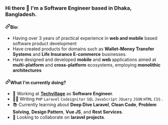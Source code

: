 ### Hi there 👋 I'm a Software Engineer based in Dhaka, Bangladesh.

<h4 dir="auto"><a id="user-content-bio" class="anchor" aria-hidden="true" tabindex="-1" href="#bio"><svg class="octicon octicon-link" viewBox="0 0 16 16" version="1.1" width="16" height="16" aria-hidden="true"><path d="m7.775 3.275 1.25-1.25a3.5 3.5 0 1 1 4.95 4.95l-2.5 2.5a3.5 3.5 0 0 1-4.95 0 .751.751 0 0 1 .018-1.042.751.751 0 0 1 1.042-.018 1.998 1.998 0 0 0 2.83 0l2.5-2.5a2.002 2.002 0 0 0-2.83-2.83l-1.25 1.25a.751.751 0 0 1-1.042-.018.751.751 0 0 1-.018-1.042Zm-4.69 9.64a1.998 1.998 0 0 0 2.83 0l1.25-1.25a.751.751 0 0 1 1.042.018.751.751 0 0 1 .018 1.042l-1.25 1.25a3.5 3.5 0 1 1-4.95-4.95l2.5-2.5a3.5 3.5 0 0 1 4.95 0 .751.751 0 0 1-.018 1.042.751.751 0 0 1-1.042.018 1.998 1.998 0 0 0-2.83 0l-2.5 2.5a1.998 1.998 0 0 0 0 2.83Z"></path></svg></a>Bio:</h4>

<ul dir="auto">

  <li>Having over 3 years of practical experience in <strong> web and mobile</strong> based software product development</li>
  <li>Have created products for domains such as <strong>Wallet-Money Transfer Systems</strong> and <strong>Life Insurance E-commerce</strong> businesses.</li>
  <li>Have designed and developed <strong>mobile</strong> and <strong>web </strong>applications</strong> aimed at <strong>multi-platform</strong> and <strong>cross-platform</strong> ecosystems, employing <strong>monolithic architectures</strong></li>
</ul>

<h4 dir="auto"><a id="user-content-what-im-doing" class="anchor" aria-hidden="true"
                                tabindex="-1" href="#what-im-doing"><svg class="octicon octicon-link"
                                    viewBox="0 0 16 16" version="1.1" width="16" height="16" aria-hidden="true">
                                    <path
                                        d="m7.775 3.275 1.25-1.25a3.5 3.5 0 1 1 4.95 4.95l-2.5 2.5a3.5 3.5 0 0 1-4.95 0 .751.751 0 0 1 .018-1.042.751.751 0 0 1 1.042-.018 1.998 1.998 0 0 0 2.83 0l2.5-2.5a2.002 2.002 0 0 0-2.83-2.83l-1.25 1.25a.751.751 0 0 1-1.042-.018.751.751 0 0 1-.018-1.042Zm-4.69 9.64a1.998 1.998 0 0 0 2.83 0l1.25-1.25a.751.751 0 0 1 1.042.018.751.751 0 0 1 .018 1.042l-1.25 1.25a3.5 3.5 0 1 1-4.95-4.95l2.5-2.5a3.5 3.5 0 0 1 4.95 0 .751.751 0 0 1-.018 1.042.751.751 0 0 1-1.042.018 1.998 1.998 0 0 0-2.83 0l-2.5 2.5a1.998 1.998 0 0 0 0 2.83Z">
                                    </path>
                                </svg></a>What I'm currently doing?</h4>
                        <ul dir="auto">
                            <li>🏢 Working at <strong><a href="https://techvill.net/"
                                        rel="nofollow">Techvillage</a></strong> as <strong>Software
                                    Engineer</strong>.</li>
                            <li>👨‍💻 Writing <code>PHP</code> <code>Laravel</code> <code>Codeigniter</code> <code>SQL</code> <code>JavaScript</code> <code>JQuery</code> <code>JSON</code> <code>HTML</code> <code>CSS</code>
                                .</li>
                            <li>📚 Currently learning about <strong>Deep Dive Laravel</strong>, <strong>Clean Code</strong>, <strong>Problem
                                    Solving</strong>, <strong>Design Pattern</strong>, <strong>Vue JS</strong>, and <strong>Rest
                                    Services</strong>.</li>
                            <li>👯 Looking to collaborate on <strong>laravel projects</strong>.</li>
                        </ul>
